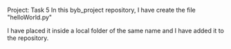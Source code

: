 Project: Task 5
In this byb_project repository, I have create the file "helloWorld.py"

I have placed it inside a local folder of the same name and I have added it to the repository.
